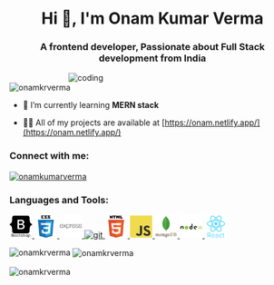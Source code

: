 <h1 align="center">Hi 👋, I'm Onam Kumar Verma</h1>
<h3 align="center">A frontend developer, Passionate about Full Stack development from India</h3>
<img align="right" width="400" src="https://miro.medium.com/max/1360/0*7Q3yvSIv_t0ioJ-Z.gif" alt="coding"></img>

<p align="left"> <img src="https://komarev.com/ghpvc/?username=onamkrverma&label=Profile%20views&color=0e75b6&style=flat" alt="onamkrverma" /> </p>

- 🌱 I’m currently learning **MERN stack**

- 👨‍💻 All of my projects are available at [https://onam.netlify.app/](https://onam.netlify.app/)

<h3 align="left">Connect with me:</h3>
<p align="left">
<a href="https://linkedin.com/in/onamkumarverma" target="blank"><img align="center" src="https://cdn-icons-png.flaticon.com/512/174/174857.png" alt="onamkumarverma" height="40" width="40" /></a>
</p>

<h3 align="left">Languages and Tools:</h3>
<p align="left"> <a href="https://getbootstrap.com" target="_blank" rel="noreferrer"> <img src="https://raw.githubusercontent.com/devicons/devicon/master/icons/bootstrap/bootstrap-plain-wordmark.svg" alt="bootstrap" width="40" height="40"/> </a> <a href="https://www.w3schools.com/css/" target="_blank" rel="noreferrer"> <img src="https://raw.githubusercontent.com/devicons/devicon/master/icons/css3/css3-original-wordmark.svg" alt="css3" width="40" height="40"/> </a> <a href="https://expressjs.com" target="_blank" rel="noreferrer"> <img src="https://raw.githubusercontent.com/devicons/devicon/master/icons/express/express-original-wordmark.svg" alt="express" width="40" height="40"/> </a> <a href="https://git-scm.com/" target="_blank" rel="noreferrer"> <img src="https://www.vectorlogo.zone/logos/git-scm/git-scm-icon.svg" alt="git" width="40" height="40"/> </a> <a href="https://www.w3.org/html/" target="_blank" rel="noreferrer"> <img src="https://raw.githubusercontent.com/devicons/devicon/master/icons/html5/html5-original-wordmark.svg" alt="html5" width="40" height="40"/> </a> <a href="https://developer.mozilla.org/en-US/docs/Web/JavaScript" target="_blank" rel="noreferrer"> <img src="https://raw.githubusercontent.com/devicons/devicon/master/icons/javascript/javascript-original.svg" alt="javascript" width="40" height="40"/> </a> <a href="https://www.mongodb.com/" target="_blank" rel="noreferrer"> <img src="https://raw.githubusercontent.com/devicons/devicon/master/icons/mongodb/mongodb-original-wordmark.svg" alt="mongodb" width="40" height="40"/> </a> <a href="https://nodejs.org" target="_blank" rel="noreferrer"> <img src="https://raw.githubusercontent.com/devicons/devicon/master/icons/nodejs/nodejs-original-wordmark.svg" alt="nodejs" width="40" height="40"/> </a> <a href="https://reactjs.org/" target="_blank" rel="noreferrer"> <img src="https://raw.githubusercontent.com/devicons/devicon/master/icons/react/react-original-wordmark.svg" alt="react" width="40" height="40"/> </a> </p>

<p><img align="left" src="https://github-readme-stats.vercel.app/api/top-langs?username=onamkrverma&show_icons=true&locale=en&layout=compact" alt="onamkrverma" /></p>

<p>&nbsp;<img align="center" src="https://github-readme-stats.vercel.app/api?username=onamkrverma&show_icons=true&locale=en" alt="onamkrverma" /></p>

<p><img align="center" src="https://github-readme-streak-stats.herokuapp.com/?user=onamkrverma&" alt="onamkrverma" /></p>

